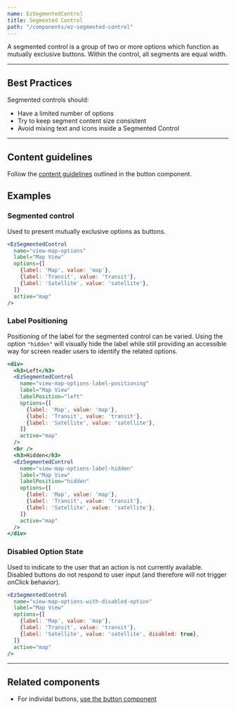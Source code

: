 ```yaml
---
name: EzSegmentedControl
title: Segmented Control
path: "/components/ez-segmented-control"
---
```


A segmented control is a group of two or more options which function as mutually exclusive buttons. Within the control, all segments are equal width.

---

## Best Practices

Segmented controls should:

* Have a limited number of options
* Try to keep segment content size consistent
* Avoid mixing text and icons inside a Segmented Control

---

## Content guidelines

Follow the [content guidelines](./ez-button) outlined in the button component.

## Examples

### Segmented control

Used to present mutually exclusive options as buttons.

```jsx
<EzSegmentedControl
  name="view-map-options"
  label="Map View"
  options={[
    {label: 'Map', value: 'map'},
    {label: 'Transit', value: 'transit'},
    {label: 'Satellite', value: 'satellite'},
  ]}
  active="map"
/>
```

### Label Positioning

Positioning of the label for the segmented control can be varied. Using the option `"hidden"` will visually hide the label while still providing an accessible way for screen reader users to identify the related options.

```jsx
<div>
  <h3>Left</h3>
  <EzSegmentedControl
    name="view-map-options-label-positioning"
    label="Map View"
    labelPosition="left"
    options={[
      {label: 'Map', value: 'map'},
      {label: 'Transit', value: 'transit'},
      {label: 'Satellite', value: 'satellite'},
    ]}
    active="map"
  />
  <br />
  <h3>Hidden</h3>
  <EzSegmentedControl
    name="view-map-options-label-hidden"
    label="Map View"
    labelPosition="hidden"
    options={[
      {label: 'Map', value: 'map'},
      {label: 'Transit', value: 'transit'},
      {label: 'Satellite', value: 'satellite'},
    ]}
    active="map"
  />
</div>
```

### Disabled Option State

Used to indicate to the user that an action is not currently available. Disabled buttons do not respond to user input (and therefore will not trigger onClick behavior).

```jsx
<EzSegmentedControl
  name="view-map-options-with-disabled-option"
  label="Map View"
  options={[
    {label: 'Map', value: 'map'},
    {label: 'Transit', value: 'transit'},
    {label: 'Satellite', value: 'satellite', disabled: true},
  ]}
  active="map"
/>
```

---

## Related components

* For individal buttons, [use the button component](./ez-button)
